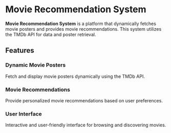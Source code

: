 # Movie Recommendation System

**Movie Recommendation System** is a platform that dynamically fetches movie posters and provides movie recommendations. This system utilizes the TMDb API for data and poster retrieval.

## Features

### Dynamic Movie Posters
Fetch and display movie posters dynamically using the TMDb API.

### Movie Recommendations
Provide personalized movie recommendations based on user preferences.

### User Interface
Interactive and user-friendly interface for browsing and discovering movies.


